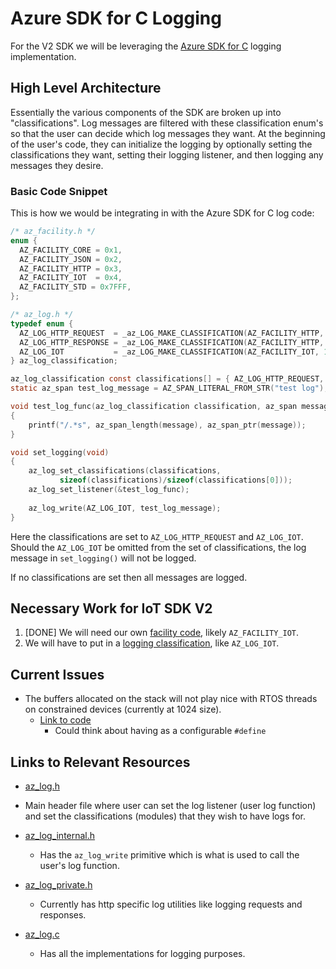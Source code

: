 # Azure SDK for C Logging

For the V2 SDK we will be leveraging the [Azure SDK for C](https://github.com/Azure/azure-sdk-for-c) logging implementation.

## High Level Architecture

Essentially the various components of the SDK are broken up into "classifications". Log messages are filtered with these classification enum's so that the user can decide which log messages they want. At the beginning of the user's code, they can initialize the logging by optionally setting the classifications they want, setting their logging listener, and then logging any messages they desire. 

### Basic Code Snippet

This is how we would be integrating in with the Azure SDK for C log code:

```c
/* az_facility.h */
enum {
  AZ_FACILITY_CORE = 0x1,
  AZ_FACILITY_JSON = 0x2,
  AZ_FACILITY_HTTP = 0x3,
  AZ_FACILITY_IOT  = 0x4,
  AZ_FACILITY_STD = 0x7FFF,
};

/* az_log.h */
typedef enum {
  AZ_LOG_HTTP_REQUEST  = _az_LOG_MAKE_CLASSIFICATION(AZ_FACILITY_HTTP, 1),
  AZ_LOG_HTTP_RESPONSE = _az_LOG_MAKE_CLASSIFICATION(AZ_FACILITY_HTTP, 2),
  AZ_LOG_IOT           = _az_LOG_MAKE_CLASSIFICATION(AZ_FACILITY_IOT, 1),
} az_log_classification;
```



```c
az_log_classification const classifications[] = { AZ_LOG_HTTP_REQUEST, AZ_LOG_IOT };
static az_span test_log_message = AZ_SPAN_LITERAL_FROM_STR("test log");

void test_log_func(az_log_classification classification, az_span message)
{
    printf("/.*s", az_span_length(message), az_span_ptr(message));
}

void set_logging(void)
{
    az_log_set_classifications(classifications, 
           sizeof(classifications)/sizeof(classifications[0]));
    az_log_set_listener(&test_log_func);
    
    az_log_write(AZ_LOG_IOT, test_log_message);
}
```

Here the classifications are set to `AZ_LOG_HTTP_REQUEST` and `AZ_LOG_IOT`. Should the `AZ_LOG_IOT` be omitted from the set of classifications, the log message in `set_logging()` will not be logged.

If no classifications are set then all messages are logged.

## Necessary Work for IoT SDK V2

1. [DONE] We will need our own [facility code](https://github.com/Azure/azure-sdk-for-c/blob/1ed90fbe699c15cd308cd4c8dcd45c3e40205a31/sdk/core/core/inc/az_facility.h#L9-L14), likely `AZ_FACILITY_IOT`.
2. We will have to put in a [logging classification](https://github.com/Azure/azure-sdk-for-c/blob/1ed90fbe699c15cd308cd4c8dcd45c3e40205a31/sdk/core/core/inc/az_log.h#L19-L22), like `AZ_LOG_IOT`.

## Current Issues

- The buffers allocated on the stack will not play nice with RTOS threads on constrained devices (currently at 1024 size).
  - [Link to code](https://github.com/Azure/azure-sdk-for-c/blob/1ed90fbe699c15cd308cd4c8dcd45c3e40205a31/sdk/core/core/src/az_log.c#L174)
    - Could think about having as a configurable `#define`

## Links to Relevant Resources

- [az_log.h](https://github.com/Azure/azure-sdk-for-c/blob/master/sdk/core/core/inc/az_log.h)
- Main header file where user can set the log listener (user log function) and set the classifications (modules) that they wish to have logs for. 
- [az_log_internal.h](https://github.com/Azure/azure-sdk-for-c/blob/master/sdk/core/core/internal/az_log_internal.h)

  - Has the `az_log_write` primitive which is what is used to call the user's log function.
- [az_log_private.h](https://github.com/Azure/azure-sdk-for-c/blob/master/sdk/core/core/src/az_log_private.h)

  - Currently has http specific log utilities like logging requests and responses.
- [az_log.c](https://github.com/Azure/azure-sdk-for-c/blob/master/sdk/core/core/src/az_log.c)
  - Has all the implementations for logging purposes.